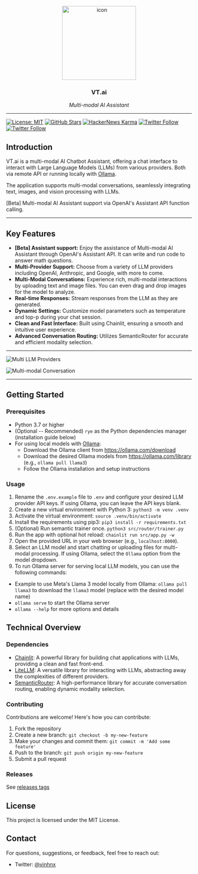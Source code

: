 <p align="center">
  <img src="./public/logo_dark.png" height="200" alt="icon" />
</p>

<h3 align="center">VT.ai</h3>

<p align="center">
  <em>Multi-modal AI Assistant</em>
</p>

---

[![License: MIT](https://img.shields.io/badge/License-MIT-yellow.svg)](https://opensource.org/licenses/MIT)
[![GitHub Stars](https://img.shields.io/github/stars/vinhnx?style=social)](https://github.com/vinhnx)
[![HackerNews Karma](https://img.shields.io/hackernews/user-karma/vinhnx?style=social)](https://news.ycombinator.com/user?id=vinhnx)
[![Twitter Follow](https://img.shields.io/twitter/follow/vinhnx?style=social)](https://twitter.com/vinhnx)
[![Twitter Follow](https://img.shields.io/twitter/follow/vtdotai?style=social)](https://twitter.com/vtdotai)

## Introduction

VT.ai is a multi-modal AI Chatbot Assistant, offering a chat interface to interact with Large Language Models (LLMs) from various providers. Both via remote API or running locally with [Ollama](https://github.com/ollama/ollama/blob/main/README.md#quickstart).

The application supports multi-modal conversations, seamlessly integrating text, images, and vision processing with LLMs.

[Beta] Multi-modal AI Assistant support via OpenAI's Assistant API function calling.

---

## Key Features

- **[Beta] Assistant support:** Enjoy the assistance of Multi-modal AI Assistant through OpenAI's Assistant API. It can write and run code to answer math questions.
- **Multi-Provider Support:** Choose from a variety of LLM providers including OpenAI, Anthropic, and Google, with more to come.
- **Multi-Modal Conversations:** Experience rich, multi-modal interactions by uploading text and image files. You can even drag and drop images for the model to analyze.
- **Real-time Responses:** Stream responses from the LLM as they are generated.
- **Dynamic Settings:** Customize model parameters such as temperature and top-p during your chat session.
- **Clean and Fast Interface:** Built using Chainlit, ensuring a smooth and intuitive user experience.
- **Advanced Conversation Routing:** Utilizes SemanticRouter for accurate and efficient modality selection.

---

![Multi LLM Providers](./src/resources/screenshot/1.jpg)

![Multi-modal Conversation](./src/resources/screenshot/2.jpg)

---

## Getting Started

### Prerequisites

- Python 3.7 or higher
- (Optional -- Recommended) `rye` as the Python dependencies manager (installation guide below)
- For using local models with [Ollama](https://github.com/ollama/ollama/blob/main/README.md#quickstart):
  - Download the Ollama client from https://ollama.com/download
  - Download the desired Ollama models from https://ollama.com/library (e.g., `ollama pull llama3`)
  - Follow the Ollama installation and setup instructions

### Usage

1. Rename the `.env.example` file to `.env` and configure your desired LLM provider API keys. If using Ollama, you can leave the API keys blank.
2. Create a new virtual environment with Python 3: `python3 -m venv .venv`
3. Activate the virtual environment: `source .venv/bin/activate`
4. Install the requirements using pip3: `pip3 install -r requirements.txt`
6. (Optional) Run semantic trainer once. `python3 src/router/trainer.py`
7. Run the app with optional hot reload: `chainlit run src/app.py -w`
8. Open the provided URL in your web browser (e.g., `localhost:8000`).
9. Select an LLM model and start chatting or uploading files for multi-modal processing. If using Ollama, select the `Ollama` option from the model dropdown.
10. To run Ollama server for serving local LLM models, you can use the following commands:
  - Example to use Meta's Llama 3 model locally from Ollama: `ollama pull llama3` to download the `llama3` model (replace with the desired model name)
  - `ollama serve` to start the Ollama server
  - `ollama --help` for more options and details

## Technical Overview

### Dependencies

- [Chainlit](https://github.com/Chainlit/chainlit): A powerful library for building chat applications with LLMs, providing a clean and fast front-end.
- [LiteLLM](https://github.com/BerriAI/litellm): A versatile library for interacting with LLMs, abstracting away the complexities of different providers.
- [SemanticRouter](https://github.com/aurelio-labs/semantic-router): A high-performance library for accurate conversation routing, enabling dynamic modality selection.

### Contributing

Contributions are welcome! Here's how you can contribute:

1. Fork the repository
2. Create a new branch: `git checkout -b my-new-feature`
3. Make your changes and commit them: `git commit -m 'Add some feature'`
4. Push to the branch: `git push origin my-new-feature`
5. Submit a pull request

### Releases

See [releases tags](https://github.com/vinhnx/VT.ai/releases)

## License

This project is licensed under the MIT License.

## Contact

For questions, suggestions, or feedback, feel free to reach out:

- Twitter: [@vinhnx](https://twitter.com/vinhnx)
